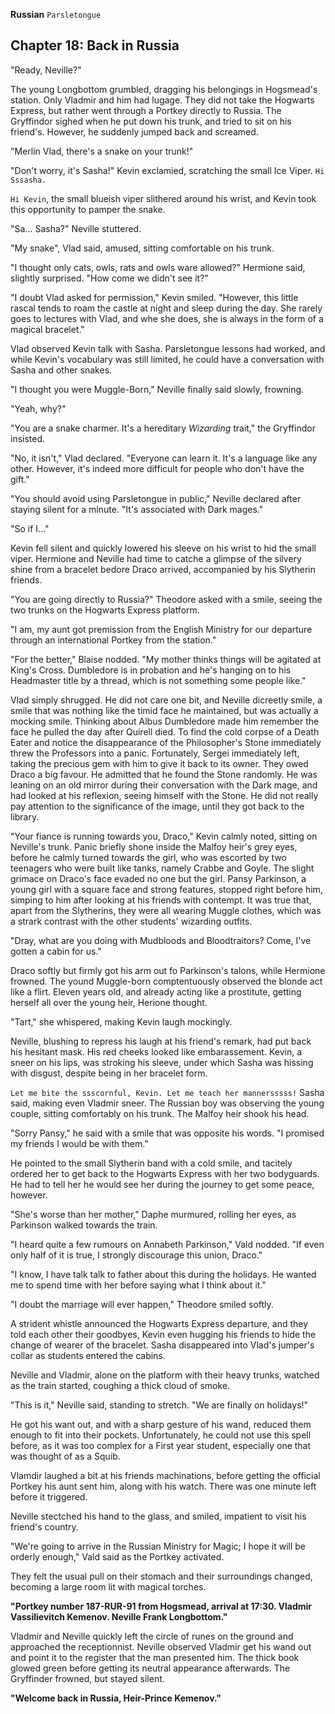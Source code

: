 **Russian**
`Parsletongue`

## Chapter 18: Back in Russia

"Ready, Neville?"

The young Longbottom grumbled, dragging his belongings in Hogsmead's station.
Only Vladmir and him had lugage.
They did not take the Hogwarts Express, but rather went through a Portkey directly to Russia.
The Gryffindor sighed when he put down his trunk, and tried to sit on his friend's.
However, he suddenly jumped back and screamed.

"Merlin Vlad, there's a snake on your trunk!"

"Don't worry, it's Sasha!" Kevin exclamied, scratching the small Ice Viper. `Hi Sssasha.`

`Hi Kevin`, the small blueish viper slithered around his wrist, and Kevin took this opportunity to pamper the snake.

"Sa... Sasha?" Neville stuttered.

"My snake", Vlad said, amused, sitting comfortable on his trunk.

"I thought only cats, owls, rats and owls ware allowed?" Hermione said, slightly surprised.
"How come we didn't see it?"

"I doubt Vlad asked for permission," Kevin smiled.
"However, this little rascal tends to roam the castle at night and sleep during the day.
She rarely goes to lectures with Vlad, and whe she does, she is always in the form of a magical bracelet."

Vlad observed Kevin talk with Sasha.
Parsletongue lessons had worked, and while Kevin's vocabulary was still limited, he could have a conversation with Sasha and other snakes.

"I thought you were Muggle-Born," Neville finally said slowly, frowning.

"Yeah, why?"

"You are a snake charmer.
It's a hereditary _Wizarding_ trait," the Gryffindor insisted.

"No, it isn't," Vlad declared.
"Everyone can learn it.
It's a language like any other.
However, it's indeed more difficult for people who don't have the gift."

"You should avoid using Parsletongue in public," Neville declared after staying silent for a minute.
"It's associated with Dark mages."

"So if I..."

Kevin fell silent and quickly lowered his sleeve on his wrist to hid the small viper.
Hermione and Neville had time to catche a glimpse of the silvery shine from a bracelet bedore Draco arrived, accompanied by his Slytherin friends.

"You are going directly to Russia?" Theodore asked with a smile, seeing the two trunks on the Hogwarts Express platform.

"I am, my aunt got premission from the English Ministry for our departure through an international Portkey from the station."

"For the better," Blaise nodded.
"My mother thinks things will be agitated at King's Cross.
Dumbledore is in probation and he's hanging on to his Headmaster title by a thread, which is not something some people like."

Vlad simply shrugged.
He did not care one bit, and Neville dicreetly smile, a smile that was nothing like the timid face he maintained, but was actually a mocking smile.
Thinking about Albus Dumbledore made him remember the face he pulled the day after Quirell died.
To find the cold corpse of a Death Eater and notice the disappearance of the Philosopher's Stone immediately threw the Professors into a panic.
Fortunately, Sergei immediately left, taking the precious gem with him to give it back to its owner.
They owed Draco a big favour.
He admitted that he found the Stone randomly.
He was leaning on an old mirror during their conversation with the Dark mage, and had looked at his reflexion, seeing himself with the Stone.
He did not really pay attention to the significance of the image, until they got back to the library.

"Your fiance is running towards you, Draco," Kevin calmly noted, sitting on Neville's trunk.
Panic briefly shone inside the Malfoy heir's grey eyes, before he calmly turned towards the girl, who was escorted by two teenagers who were built like tanks, namely Crabbe and Goyle.
The slight grimace on Draco's face evaded no one but the girl.
Pansy Parkinson, a young girl with a square face and strong features, stopped right before him, simping to him after looking at his friends with contempt.
It was true that, apart from the Slytherins, they were all wearing Muggle clothes, which was a strark contrast with the other students' wizarding outfits.

"Dray, what are you doing with Mudbloods and Bloodtraitors?
Come, I've gotten a cabin for us."

Draco softly but firmly got his arm out fo Parkinson's talons, while Hermione frowned.
The yound Muggle-born comptentuously observed the blonde act like a flirt. Eleven years old, and already acting like a prostitute, getting herself all over the young heir, Herione thought.

"Tart," she whispered, making Kevin laugh mockingly.

Neville, blushing to repress his laugh at his friend's remark, had put back his hesitant mask.
His red cheeks looked like embarassement.
Kevin, a sneer on his lips, was stroking his sleeve, under which Sasha was hissing with disgust, despite being in her bracelet form.

`Let me bite the ssscornful, Kevin.
Let me teach her mannersssss!` Sasha said, making even Vladmir sneer.
The Russian boy was observing the young couple, sitting comfortably on his trunk.
The Malfoy heir shook his head.

"Sorry Pansy," he said with a smile that was opposite his words. "I promised my friends I would be with them."

He pointed to the small Slytherin band with a cold smile, and tacitely ordered her to get back to the Hogwarts Express with her two bodyguards.
He had to tell her he would see her during the journey to get some peace, however.

"She's worse than her mother," Daphe murmured, rolling her eyes, as Parkinson walked towards the train.

"I heard quite a few rumours on Annabeth Parkinson," Vald nodded.
"If even only half of it is true, I strongly discourage this union, Draco."

"I know, I have talk talk to father about this during the holidays.
He wanted me to spend time with her before saying what I think about it."

"I doubt the marriage will ever happen," Theodore smiled softly.

A strident whistle announced the Hogwarts Express departure, and they told each other their goodbyes, Kevin even hugging his friends to hide the change of wearer of the bracelet.
Sasha disappeared into Vlad's jumper's collar as students entered the cabins.

Neville and Vladmir, alone on the platform with their heavy trunks, watched as the train started, coughing a thick cloud of smoke.

"This is it," Neville said, standing to stretch.
"We are finally on holidays!"

He got his want out, and with a sharp gesture of his wand, reduced them enough to fit into their pockets.
Unfortunately, he could not use this spell before, as it was too complex for a First year student, especially one that was thought of as a Squib.

Vlamdir laughed a bit at his friends machinations, before getting the official Portkey his aunt sent him, along with his watch.
There was one minute left before it triggered.

Neville stectched his hand to the glass, and smiled, impatient to visit his friend's country.

"We're going to arrive in the Russian Ministry for Magic; I hope it will be orderly enough," Vald said as the Portkey activated.

They felt the usual pull on their stomach and their surroundings changed, becoming a large room lit with magical torches.

**"Portkey number 187-RUR-91 from Hogsmead, arrival at 17:30.
Vladmir Vassilievitch Kemenov.
Neville Frank Longbottom."**

Vladmir and Neville quickly left the circle of runes on the ground and approached the receptionnist.
Neville observed Vladmir get his wand out and point it to the register that the man presented him.
The thick book glowed green before getting its neutral appearance afterwards.
The Gryffinder frowned, but stayed silent.

**"Welcome back in Russia, Heir-Prince Kemenov."** 
